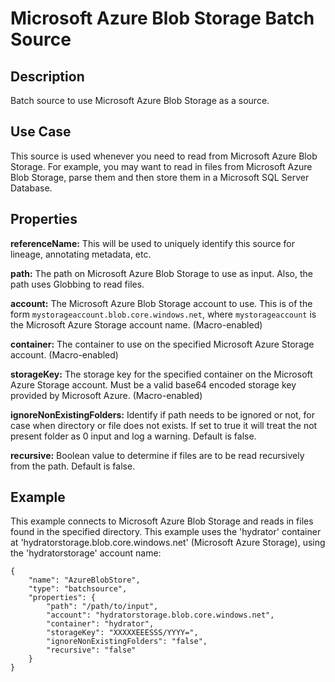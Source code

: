 # Microsoft Azure Blob Storage Batch Source

Description
-----------

Batch source to use Microsoft Azure Blob Storage as a source.

Use Case
--------

This source is used whenever you need to read from Microsoft Azure Blob Storage. For
example, you may want to read in files from Microsoft Azure Blob Storage, parse them and
then store them in a Microsoft SQL Server Database.

Properties
----------
**referenceName:** This will be used to uniquely identify this source for lineage, annotating metadata, etc.

**path:** The path on Microsoft Azure Blob Storage to use as input. Also, the path uses Globbing to read files.

**account:** The Microsoft Azure Blob Storage account to use. This is of the form 
`mystorageaccount.blob.core.windows.net`, where `mystorageaccount` is the Microsoft 
Azure Storage account name. (Macro-enabled)

**container:** The container to use on the specified Microsoft Azure Storage account. (Macro-enabled)

**storageKey:** The storage key for the specified container on the Microsoft Azure Storage account. 
Must be a valid base64 encoded storage key provided by Microsoft Azure. (Macro-enabled)

**ignoreNonExistingFolders:** Identify if path needs to be ignored or not, for case when directory or file does not
exists. If set to true it will treat the not present folder as 0 input and log a warning. Default is false.

**recursive:** Boolean value to determine if files are to be read recursively from the path. Default is false.

Example
-------

This example connects to Microsoft Azure Blob Storage and reads in files found in the
specified directory. This example uses the 'hydrator' container at
'hydratorstorage.blob.core.windows.net' (Microsoft Azure Storage), using the
'hydratorstorage' account name:

    {
        "name": "AzureBlobStore",
        "type": "batchsource",
        "properties": {
            "path": "/path/to/input",
            "account": "hydratorstorage.blob.core.windows.net",
            "container": "hydrator",
            "storageKey": "XXXXXEEESSS/YYYY=",
            "ignoreNonExistingFolders": "false",
            "recursive": "false"
        }
    }
